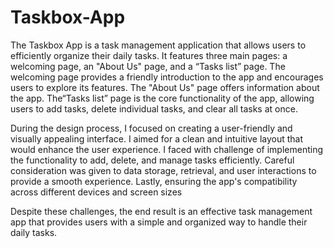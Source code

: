 # Taskbox-App
The Taskbox App is a task management application that allows users to efficiently organize their daily tasks. It features three main pages: a welcoming page, an "About Us" page, and a “Tasks list” page. The welcoming page provides a friendly introduction to the app and encourages users to explore its features. The "About Us" page offers information about the app. The“Tasks list” page is the core functionality of the app, allowing users to add tasks, delete individual tasks, and clear all tasks at once.

During the design process, I focused on creating a user-friendly and visually appealing interface. I aimed for a clean and intuitive layout that would enhance the user experience. I faced with challenge of implementing the functionality to add, delete, and manage tasks efficiently. Careful consideration was given to data storage, retrieval, and user interactions to provide a smooth experience. Lastly, ensuring the app's compatibility across different devices and screen sizes

Despite these challenges, the end result is an effective task management app that provides users with a simple and organized way to handle their daily tasks.
